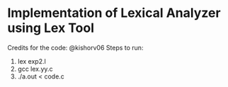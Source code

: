 # Implementation of Lexical Analyzer using Lex Tool

Credits for the code: @kishorv06
Steps to run:
1. lex exp2.l
2. gcc lex.yy.c
3. ./a.out < code.c